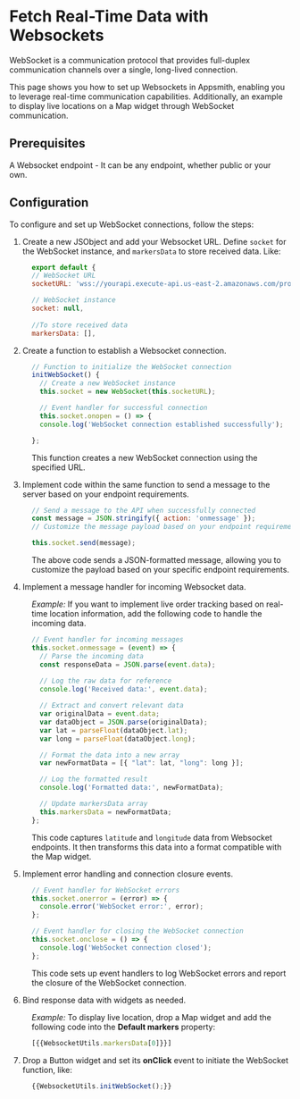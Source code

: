# Fetch Real-Time Data with Websockets

WebSocket is a communication protocol that provides full-duplex communication channels over a single, long-lived connection. 

This page shows you how to set up Websockets in Appsmith, enabling you to leverage real-time communication capabilities. Additionally, an example to display live locations on a Map widget through WebSocket communication.

 <ZoomImage
    src="/img/order-track.gif" 
    alt="Display live location on the Map widget"
    caption="Display live location on the Map widget"
  /> 

## Prerequisites

A Websocket endpoint - It can be any endpoint, whether public or your own.


## Configuration

To configure and set up WebSocket connections, follow the steps:


1. Create a new JSObject and add your Websocket URL. Define `socket` for the WebSocket instance, and `markersData` to store received data. Like:

<dd>

```js
export default {
// WebSocket URL
socketURL: 'wss://yourapi.execute-api.us-east-2.amazonaws.com/production',

// WebSocket instance
socket: null,
	
//To store received data
markersData: [],
```

</dd>

2. Create a function to establish a Websocket connection.

<dd>

```js
// Function to initialize the WebSocket connection
initWebSocket() {
  // Create a new WebSocket instance
  this.socket = new WebSocket(this.socketURL);

  // Event handler for successful connection
  this.socket.onopen = () => {
  console.log('WebSocket connection established successfully');

};
```

This function creates a new WebSocket connection using the specified URL.


</dd>

3. Implement code within the same function to send a message to the server based on your endpoint requirements.


<dd>

```js
// Send a message to the API when successfully connected
const message = JSON.stringify({ action: 'onmessage' });
// Customize the message payload based on your endpoint requirements

this.socket.send(message);
```

The above code sends a JSON-formatted message, allowing you to customize the payload based on your specific endpoint requirements.

</dd>

4. Implement a message handler for incoming Websocket data.

<dd>

*Example:* If you want to implement live order tracking based on real-time location information, add the following code to handle the incoming data. 

```js
// Event handler for incoming messages
this.socket.onmessage = (event) => {
  // Parse the incoming data
  const responseData = JSON.parse(event.data);
  
  // Log the raw data for reference
  console.log('Received data:', event.data);

  // Extract and convert relevant data
  var originalData = event.data;
  var dataObject = JSON.parse(originalData);
  var lat = parseFloat(dataObject.lat);
  var long = parseFloat(dataObject.long);

  // Format the data into a new array
  var newFormatData = [{ "lat": lat, "long": long }];

  // Log the formatted result
  console.log('Formatted data:', newFormatData);

  // Update markersData array
  this.markersData = newFormatData;
};

```

This code captures `latitude` and `longitude` data from Websocket endpoints. It then transforms this data into a format compatible with the Map widget.


</dd>

5. Implement error handling and connection closure events.

<dd>

```js
// Event handler for WebSocket errors
this.socket.onerror = (error) => {
  console.error('WebSocket error:', error);
};

// Event handler for closing the WebSocket connection
this.socket.onclose = () => {
  console.log('WebSocket connection closed');
};
```

This code sets up event handlers to log WebSocket errors and report the closure of the WebSocket connection.

</dd>


6. Bind response data with widgets as needed. 

<dd>

*Example:* To display live location, drop a Map widget and add the following code into the **Default markers** property:

```js
[{{WebsocketUtils.markersData[0]}}]
```

</dd>

7. Drop a Button widget and set its **onClick** event to initiate the WebSocket function, like:

<dd>

```js
{{WebsocketUtils.initWebSocket();}}
```

</dd>




